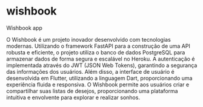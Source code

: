 # wishbook
Wishbook app

O Wishbook é um projeto inovador desenvolvido com tecnologias
modernas. Utilizando o framework FastAPI para a construção de uma API
robusta e eficiente, o projeto utiliza o banco de dados PostgreSQL para
armazenar dados de forma segura e escalável no Heroku. A autenticação é
implementada através do JWT (JSON Web Tokens), garantindo a
segurança das informações dos usuários. Além disso, a interface de
usuário é desenvolvida em Flutter, utilizando a linguagem Dart,
proporcionando uma experiência fluida e responsiva. O Wishbook permite
aos usuários criar e compartilhar suas listas de desejos, proporcionando
uma plataforma intuitiva e envolvente para explorar e realizar sonhos.
